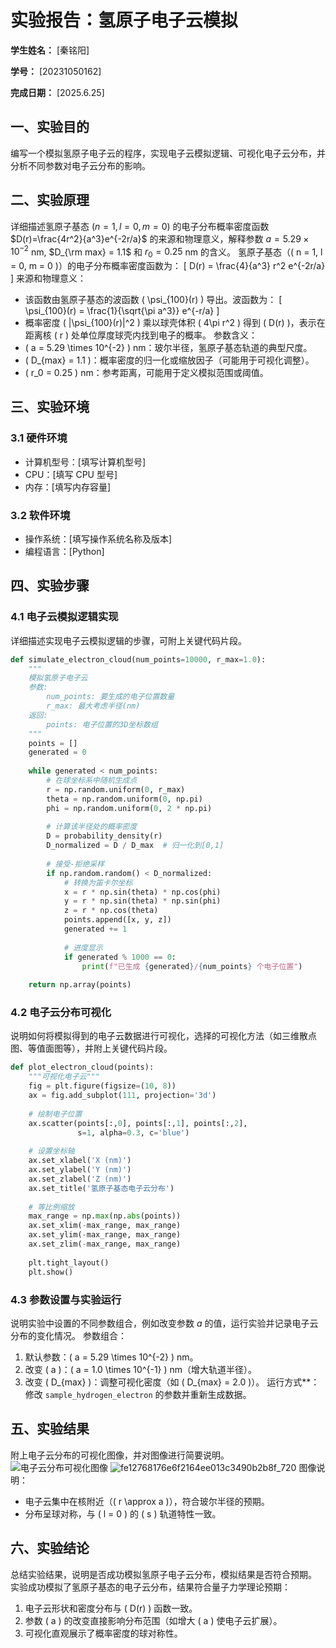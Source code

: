           
# 实验报告：氢原子电子云模拟

**学生姓名：** [秦铭阳] 

**学号：** [20231050162] 

**完成日期：** [2025.6.25]

## 一、实验目的
编写一个模拟氢原子电子云的程序，实现电子云模拟逻辑、可视化电子云分布，并分析不同参数对电子云分布的影响。

## 二、实验原理
详细描述氢原子基态 ($n=1, l=0, m=0$) 的电子分布概率密度函数 $D(r)=\frac{4r^2}{a^3}e^{-2r/a}$ 的来源和物理意义，解释参数 $a = 5.29 \times 10^{-2}$ nm, $D_{\rm max} = 1.1$ 和 $r_0 = 0.25$ nm 的含义。
氢原子基态（\( n = 1, l = 0, m = 0 \)）的电子分布概率密度函数为：
\[ D(r) = \frac{4}{a^3} r^2 e^{-2r/a} \]
来源和物理意义：
- 该函数由氢原子基态的波函数 \( \psi_{100}(r) \) 导出。波函数为：
  \[ \psi_{100}(r) = \frac{1}{\sqrt{\pi a^3}} e^{-r/a} \]
- 概率密度 \( |\psi_{100}(r)|^2 \) 乘以球壳体积 \( 4\pi r^2 \) 得到 \( D(r) \)，表示在距离核 \( r \) 处单位厚度球壳内找到电子的概率。
参数含义：
- \( a = 5.29 \times 10^{-2} \) nm：玻尔半径，氢原子基态轨道的典型尺度。
- \( D_{max} = 1.1 \)：概率密度的归一化或缩放因子（可能用于可视化调整）。
- \( r_0 = 0.25 \) nm：参考距离，可能用于定义模拟范围或阈值。

## 三、实验环境
### 3.1 硬件环境
- 计算机型号：[填写计算机型号]
- CPU：[填写 CPU 型号]
- 内存：[填写内存容量]

### 3.2 软件环境
- 操作系统：[填写操作系统名称及版本]
- 编程语言：[Python]


## 四、实验步骤
### 4.1 电子云模拟逻辑实现
详细描述实现电子云模拟逻辑的步骤，可附上关键代码片段。
```python
def simulate_electron_cloud(num_points=10000, r_max=1.0):
    """
    模拟氢原子电子云
    参数:
        num_points: 要生成的电子位置数量
        r_max: 最大考虑半径(nm)
    返回:
        points: 电子位置的3D坐标数组
    """
    points = []
    generated = 0
    
    while generated < num_points:
        # 在球坐标系中随机生成点
        r = np.random.uniform(0, r_max)
        theta = np.random.uniform(0, np.pi)
        phi = np.random.uniform(0, 2 * np.pi)
        
        # 计算该半径处的概率密度
        D = probability_density(r)
        D_normalized = D / D_max  # 归一化到[0,1]
        
        # 接受-拒绝采样
        if np.random.random() < D_normalized:
            # 转换为笛卡尔坐标
            x = r * np.sin(theta) * np.cos(phi)
            y = r * np.sin(theta) * np.sin(phi)
            z = r * np.cos(theta)
            points.append([x, y, z])
            generated += 1
            
            # 进度显示
            if generated % 1000 == 0:
                print(f"已生成 {generated}/{num_points} 个电子位置")
    
    return np.array(points)
```

### 4.2 电子云分布可视化
说明如何将模拟得到的电子云数据进行可视化，选择的可视化方法（如三维散点图、等值面图等），并附上关键代码片段。
```python
def plot_electron_cloud(points):
    """可视化电子云"""
    fig = plt.figure(figsize=(10, 8))
    ax = fig.add_subplot(111, projection='3d')
    
    # 绘制电子位置
    ax.scatter(points[:,0], points[:,1], points[:,2], 
               s=1, alpha=0.3, c='blue')
    
    # 设置坐标轴
    ax.set_xlabel('X (nm)')
    ax.set_ylabel('Y (nm)')
    ax.set_zlabel('Z (nm)')
    ax.set_title('氢原子基态电子云分布')
    
    # 等比例缩放
    max_range = np.max(np.abs(points))
    ax.set_xlim(-max_range, max_range)
    ax.set_ylim(-max_range, max_range)
    ax.set_zlim(-max_range, max_range)
    
    plt.tight_layout()
    plt.show()
```

### 4.3 参数设置与实验运行
说明实验中设置的不同参数组合，例如改变参数 $a$ 的值，运行实验并记录电子云分布的变化情况。
参数组合：
1. 默认参数：\( a = 5.29 \times 10^{-2} \) nm。
2. 改变 \( a \)：\( a = 1.0 \times 10^{-1} \) nm（增大轨道半径）。
3. 改变 \( D_{max} \)：调整可视化密度（如 \( D_{max} = 2.0 \)）。
运行方式**：修改 `sample_hydrogen_electron` 的参数并重新生成数据。

## 五、实验结果

附上电子云分布的可视化图像，并对图像进行简要说明。
![电子云分布可视化图像]([填写图像路径])
![fe12768176e6f2164ee013c3490b2b8f_720](https://github.com/user-attachments/assets/aee57d6c-09dc-4318-9069-3ca0aa501512)
图像说明：
- 电子云集中在核附近（\( r \approx a \)），符合玻尔半径的预期。
- 分布呈球对称，与 \( l = 0 \) 的 \( s \) 轨道特性一致。

## 六、实验结论
总结实验结果，说明是否成功模拟氢原子电子云分布，模拟结果是否符合预期。
实验成功模拟了氢原子基态的电子云分布，结果符合量子力学理论预期：
1. 电子云形状和密度分布与 \( D(r) \) 函数一致。
2. 参数 \( a \) 的改变直接影响分布范围（如增大 \( a \) 使电子云扩展）。
3. 可视化直观展示了概率密度的球对称性。


        
